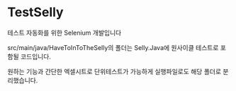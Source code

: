 # TestSelly
테스트 자동화를 위한 Selenium 개발입니다


src/main/java/HaveToInToTheSelly의 폴더는 Selly.Java에 원사이클 테스트로 포함될 코드입니다.

원하는 기능과 간단한 엑셀시트로 단위테스트가 가능하게 실행파일로도 해당 폴더로 분리했습니다.
